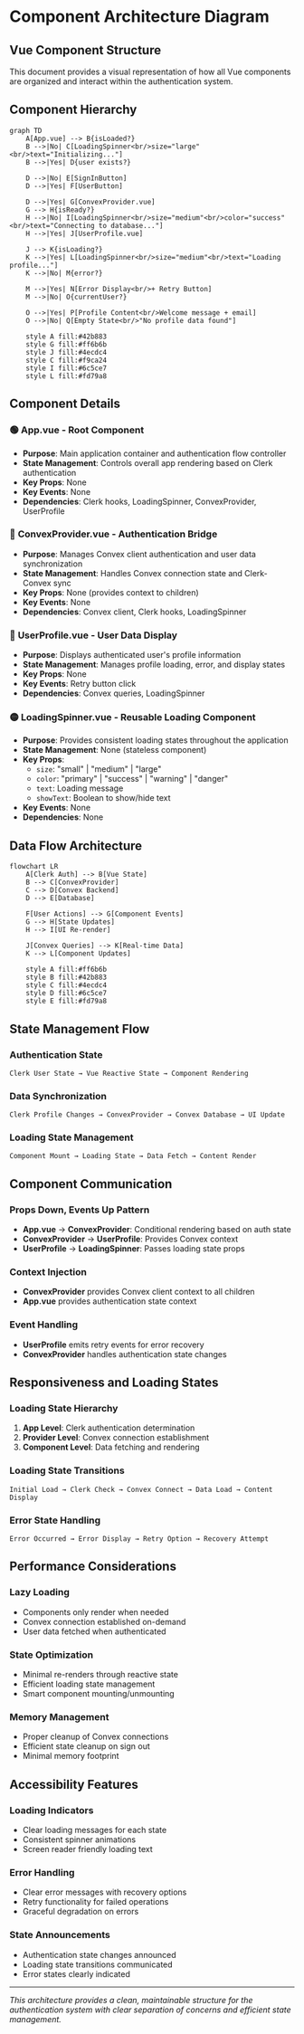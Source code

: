 # Component Architecture Diagram

## Vue Component Structure

This document provides a visual representation of how all Vue components are organized and interact within the authentication system.

## Component Hierarchy

```mermaid
graph TD
    A[App.vue] --> B{isLoaded?}
    B -->|No| C[LoadingSpinner<br/>size="large"<br/>text="Initializing..."]
    B -->|Yes| D{user exists?}
    
    D -->|No| E[SignInButton]
    D -->|Yes| F[UserButton]
    
    D -->|Yes| G[ConvexProvider.vue]
    G --> H{isReady?}
    H -->|No| I[LoadingSpinner<br/>size="medium"<br/>color="success"<br/>text="Connecting to database..."]
    H -->|Yes| J[UserProfile.vue]
    
    J --> K{isLoading?}
    K -->|Yes| L[LoadingSpinner<br/>size="medium"<br/>text="Loading profile..."]
    K -->|No| M{error?}
    
    M -->|Yes| N[Error Display<br/>+ Retry Button]
    M -->|No| O{currentUser?}
    
    O -->|Yes| P[Profile Content<br/>Welcome message + email]
    O -->|No| Q[Empty State<br/>"No profile data found"]
    
    style A fill:#42b883
    style G fill:#ff6b6b
    style J fill:#4ecdc4
    style C fill:#f9ca24
    style I fill:#6c5ce7
    style L fill:#fd79a8
```

## Component Details

### 🟢 **App.vue** - Root Component
- **Purpose**: Main application container and authentication flow controller
- **State Management**: Controls overall app rendering based on Clerk authentication
- **Key Props**: None
- **Key Events**: None
- **Dependencies**: Clerk hooks, LoadingSpinner, ConvexProvider, UserProfile

### 🔴 **ConvexProvider.vue** - Authentication Bridge
- **Purpose**: Manages Convex client authentication and user data synchronization
- **State Management**: Handles Convex connection state and Clerk-Convex sync
- **Key Props**: None (provides context to children)
- **Key Events**: None
- **Dependencies**: Convex client, Clerk hooks, LoadingSpinner

### 🔵 **UserProfile.vue** - User Data Display
- **Purpose**: Displays authenticated user's profile information
- **State Management**: Manages profile loading, error, and display states
- **Key Props**: None
- **Key Events**: Retry button click
- **Dependencies**: Convex queries, LoadingSpinner

### 🟡 **LoadingSpinner.vue** - Reusable Loading Component
- **Purpose**: Provides consistent loading states throughout the application
- **State Management**: None (stateless component)
- **Key Props**: 
  - `size`: "small" | "medium" | "large"
  - `color`: "primary" | "success" | "warning" | "danger"
  - `text`: Loading message
  - `showText`: Boolean to show/hide text
- **Key Events**: None
- **Dependencies**: None

## Data Flow Architecture

```mermaid
flowchart LR
    A[Clerk Auth] --> B[Vue State]
    B --> C[ConvexProvider]
    C --> D[Convex Backend]
    D --> E[Database]
    
    F[User Actions] --> G[Component Events]
    G --> H[State Updates]
    H --> I[UI Re-render]
    
    J[Convex Queries] --> K[Real-time Data]
    K --> L[Component Updates]
    
    style A fill:#ff6b6b
    style B fill:#42b883
    style C fill:#4ecdc4
    style D fill:#6c5ce7
    style E fill:#fd79a8
```

## State Management Flow

### **Authentication State**
```
Clerk User State → Vue Reactive State → Component Rendering
```

### **Data Synchronization**
```
Clerk Profile Changes → ConvexProvider → Convex Database → UI Update
```

### **Loading State Management**
```
Component Mount → Loading State → Data Fetch → Content Render
```

## Component Communication

### **Props Down, Events Up Pattern**
- **App.vue** → **ConvexProvider**: Conditional rendering based on auth state
- **ConvexProvider** → **UserProfile**: Provides Convex context
- **UserProfile** → **LoadingSpinner**: Passes loading state props

### **Context Injection**
- **ConvexProvider** provides Convex client context to all children
- **App.vue** provides authentication state context

### **Event Handling**
- **UserProfile** emits retry events for error recovery
- **ConvexProvider** handles authentication state changes

## Responsiveness and Loading States

### **Loading State Hierarchy**
1. **App Level**: Clerk authentication determination
2. **Provider Level**: Convex connection establishment
3. **Component Level**: Data fetching and rendering

### **Loading State Transitions**
```
Initial Load → Clerk Check → Convex Connect → Data Load → Content Display
```

### **Error State Handling**
```
Error Occurred → Error Display → Retry Option → Recovery Attempt
```

## Performance Considerations

### **Lazy Loading**
- Components only render when needed
- Convex connection established on-demand
- User data fetched when authenticated

### **State Optimization**
- Minimal re-renders through reactive state
- Efficient loading state management
- Smart component mounting/unmounting

### **Memory Management**
- Proper cleanup of Convex connections
- Efficient state cleanup on sign out
- Minimal memory footprint

## Accessibility Features

### **Loading Indicators**
- Clear loading messages for each state
- Consistent spinner animations
- Screen reader friendly loading text

### **Error Handling**
- Clear error messages with recovery options
- Retry functionality for failed operations
- Graceful degradation on errors

### **State Announcements**
- Authentication state changes announced
- Loading state transitions communicated
- Error states clearly indicated

---

*This architecture provides a clean, maintainable structure for the authentication system with clear separation of concerns and efficient state management.*

